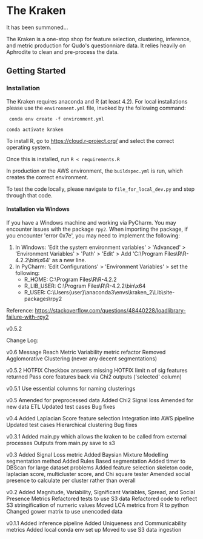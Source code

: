 # The Kraken

It has been summoned...

The Kraken is a one-stop shop for feature selection, clustering, inference, and metric production
for Qudo's questionniare data. It relies heavily on Aphrodite to clean and pre-process the data. 

## Getting Started

### Installation 

The Kraken requires anaconda and R (at least 4.2). For local installations please use the 
`environment.yml` file, invoked by the following command:

```  conda env create -f environment.yml  ```

``` conda activate kraken ```

To install R, go to https://cloud.r-project.org/ and select the correct operating system. 

Once this is installed, run `R < requirements.R`

In production or the AWS environment, the `buildspec.yml` is run, which creates the correct environment.

To test the code locally, please navigate to `file_for_local_dev.py` and step through that code.

#### Installation via Windows

If you have a Windows machine and working via PyCharm. You may encounter issues with the package `rpy2`. 
When importing the package, if you encounter 'error 0x7e', you may need to implement the following:

1. In Windows: 'Edit the system environment variables' > 'Advanced' > 'Environment Variables' > 'Path' > 'Edit' > Add 'C:\Program Files\R\R-4.2.2\bin\x64' as a new line.
2. In PyCharm: 'Edit Configurations' > 'Environment Variables' > set the following:
   - R_HOME: C:\Program Files\R\R-4.2.2
   - R_LIB_USER: C:\Program Files\R\R-4.2.2\bin\x64
   - R_USER: C:\Users\{user}\anaconda3\envs\kraken_2\Lib\site-packages\rpy2

Reference:
https://stackoverflow.com/questions/48440228/loadlibrary-failure-with-rpy2


v0.5.2

Change Log:

v0.6
Message Reach Metric
Variability metric refactor
Removed Agglomorative Clustering (never any decent segmentations)

v0.5.2
HOTFIX Checkbox answers missing
HOTFIX limit n of sig features returned
Pass core features back via Chi2 outputs ('selected' column)

v0.5.1
Use essential columns for naming clusterings

v0.5
Amended for preprocessed data
Added Chi2 Signal loss
Amended for new data ETL
Updated test cases
Bug fixes


v0.4
Added Laplacian Score feature selection
Integration into AWS pipeline
Updated test cases
Hierarchical clustering
Bug fixes

v0.3.1 
Added main.py which allows the kraken to be called from external processes
Outputs from main.py save to s3

v0.3
Added Signal Loss metric
Added Baysian Mixture Modelling segmentation method
Added Rules Based segmentation
Added timer to DBScan for large dataset problems
Added feature selection skeleton code, laplacian score, multicluster score, and Chi square tester
Amended social presence to calculate per cluster rather than overall


v0.2
Added Magnitude, Variability, Significant Variables, Spread, and Social Presence Metrics
Refactored tests to use S3 data
Refactored code to reflect S3 stringification of numeric values
Moved LCA metrics from R to python
Changed gower matrix to use unencoded data

v0.1.1
Added inference pipeline
Added Uniqueness and Communicability metrics
Added local conda env set up
Moved to use S3 data ingestion

